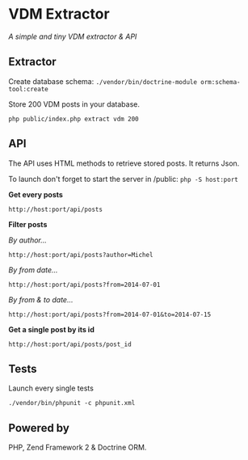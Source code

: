  VDM Extractor
===============

*A simple and tiny VDM extractor & API*


Extractor
---------

Create database schema:
```./vendor/bin/doctrine-module orm:schema-tool:create```

Store 200 VDM posts in your database.

```php public/index.php extract vdm 200 ```


API
---

The API uses HTML methods to retrieve stored posts.
It returns Json.

To launch don't forget to start the server in /public:
```php -S host:port ```


**Get every posts**

``` http://host:port/api/posts  ```

**Filter posts**

*By author...*

``` http://host:port/api/posts?author=Michel ```

*By from date...*

``` http://host:port/api/posts?from=2014-07-01 ```

*By from & to date...*

``` http://host:port/api/posts?from=2014-07-01&to=2014-07-15 ```

**Get a single post by its id**

``` http://host:port/api/posts/post_id ```


Tests
-----

Launch every single tests

```./vendor/bin/phpunit -c phpunit.xml ```

Powered by
----------

PHP, Zend Framework 2 & Doctrine ORM.

